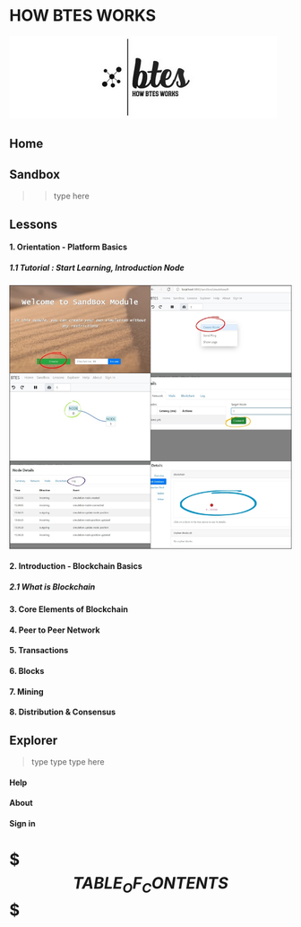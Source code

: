 # HOW BTES WORKS


![alt text: ](./res/bteswork.jpg   "lg")

##  Home

##   Sandbox
>> type here 

## Lessons
#### 1. Orientation - Platform Basics
##### 1.1 Tutorial : Start Learning, Introduction Node

![alt text: ](./res/2-tile-internal-web.jpg "BTES")

#### 2. Introduction - Blockchain Basics
##### 2.1 What is Blockchain
#### 3. Core Elements of Blockchain
#### 4. Peer to Peer Network
#### 5. Transactions
#### 6. Blocks
#### 7. Mining
#### 8. Distribution & Consensus


##  Explorer 
> type type type here

####  Help

####  About

#### Sign in 


# $$$TABLE_OF_CONTENTS$$$

